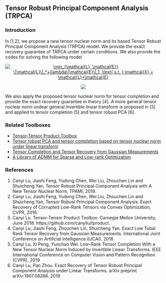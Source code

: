 ## Tensor Robust Principal Component Analysis (TRPCA)

### Introduction
In [1,2], we propose a new tensor nuclear norm and its based Tensor Robust Principal Component Analysis (TRPCA) model. We provide the exact recovery guarantee of TRPCA under certain conditions. We also provide the codes for solving the following model

<p align="center"> 
<a href="https://www.codecogs.com/eqnedit.php?latex=\min_{\mathcal{L},&space;\mathcal{E}}&space;\|\mathcal{L}\|_*&plus;\lambda\|\mathcal{E}\|_1,&space;\text{&space;s.t.&space;}&space;\mathcal{X}&space;=&space;\mathcal{L}&plus;\mathcal{E}" target="_blank"><img src="https://latex.codecogs.com/gif.latex?\min_{\mathcal{L},&space;\mathcal{E}}&space;\|\mathcal{L}\|_*&plus;\lambda\|\mathcal{E}\|_1,&space;\text{&space;s.t.&space;}&space;\mathcal{X}&space;=&space;\mathcal{L}&plus;\mathcal{E}" title="\min_{\mathcal{L}, \mathcal{E}} \|\mathcal{L}\|_*+\lambda\|\mathcal{E}\|_1, \text{ s.t. } \mathcal{X} = \mathcal{L}+\mathcal{E}" /></a>
</p>

<p align="center"> 
<img src="https://github.com/canyilu/canyilu.github.io/blob/master/images/fig_trpca.png">
</p>

We also apply the proposed tensor nuclear norm for tensor completion and provide the exact recovery guarantee in theory [4]. A more general tensor nuclear norm undear general invertible linear transform is proposed in [5] and applied to tensor completion [5] and tensor robust PCA [6].

### Related Toolboxes
<ul>
  <li> <a href="https://github.com/canyilu/tproduct" class="textlink">Tensor-Tensor Product Toolbox</a></li>
  <li> <a href="https://github.com/canyilu/Tensor-robust-PCA-and-tensor-completion-under-linear-transform" class="textlink">Tensor robust PCA and tensor completion based on tensor nuclear norm under linear transform</a></li>
  <li> <a href="https://github.com/canyilu/tensor-completion-tensor-recovery" class="textlink">Tensor Completion and Tensor Recovery from Gaussian Measurements</a></li>       
  <li> <a href="https://github.com/canyilu/LibADMM" class="textlink">A Library of ADMM for Sparse and Low-rank Optimization </a></li>
</ul>


### References
<ol>
<li> Canyi Lu, Jiashi Feng, Yudong Chen, Wei Liu, Zhouchen Lin and Shuicheng Yan, Tensor Robust Principal Component Analysis with A New Tensor Nuclear Norm, TPAMI, 2019.
<li> Canyi Lu, Jiashi Feng, Yudong Chen, Wei Liu, Zhouchen Lin and Shuicheng Yan, Tensor Robust Principal Component Analysis: Exact Recovery of Corrupted Low-Rank Tensors via Convex Optimization, CVPR, 2016.
<li> Canyi Lu. Tensor-Tensor Product Toolbox. Carnegie Mellon University, June 2018. https://github.com/canyilu/tproduct.
<li> Canyi Lu, Jiashi Feng, Zhouchen Lin, Shuicheng Yan. Exact Low Tubal Rank Tensor Recovery from Gaussian Measurements. International Joint Conference on Artificial Intelligence (IJCAI). 2018
<li> Canyi Lu, Xi Peng, Yunchao Wei. Low-Rank Tensor Completion With a New Tensor Nuclear Norm Induced by Invertible Linear Transforms. IEEE International Conference on Computer Vision and Pattern Recognition (CVPR), 2019
<li> Canyi Lu, Pan Zhou. Exact Recovery of Tensor Robust Principal Component Analysis under Linear Transforms. arXiv preprint arXiv:1907.08288. 2019




</ol>
